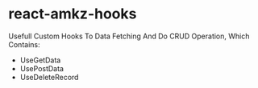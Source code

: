 # react-amkz-hooks

Usefull Custom Hooks To Data Fetching And Do CRUD Operation, Which Contains:
* UseGetData
* UsePostData
* UseDeleteRecord
